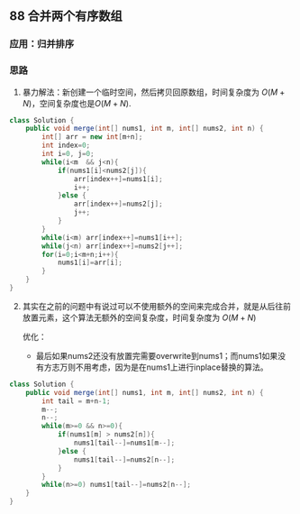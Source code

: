 ## 88 合并两个有序数组

### 应用：归并排序

### 思路

1. 暴力解法：新创建一个临时空间，然后拷贝回原数组，时间复杂度为 $O(M+N)$，空间复杂度也是$O(M+N)$.

```java
class Solution {
    public void merge(int[] nums1, int m, int[] nums2, int n) {
        int[] arr = new int[m+n];
        int index=0;
        int i=0, j=0;
        while(i<m  && j<n){
            if(nums1[i]<nums2[j]){
                arr[index++]=nums1[i];
                i++;
            }else {
                arr[index++]=nums2[j];
                j++;
            }
        }
        while(i<m) arr[index++]=nums1[i++];
        while(j<n) arr[index++]=nums2[j++];
        for(i=0;i<m+n;i++){
            nums1[i]=arr[i];
        }
    }
}
```

2. 其实在之前的问题中有说过可以不使用额外的空间来完成合并，就是从后往前放置元素，这个算法无额外的空间复杂度，时间复杂度为 $O(M+N)$

   优化：

   - 最后如果nums2还没有放置完需要overwrite到nums1；而nums1如果没有方志万则不用考虑，因为是在nums1上进行inplace替换的算法。

```java
class Solution {
    public void merge(int[] nums1, int m, int[] nums2, int n) {
        int tail = m+n-1;
        m--;
        n--;
        while(m>=0 && n>=0){
            if(nums1[m] > nums2[n]){
                nums1[tail--]=nums1[m--];
            }else {
                nums1[tail--]=nums2[n--];
            }
        }
        while(n>=0) nums1[tail--]=nums2[n--];
    }
}
```

